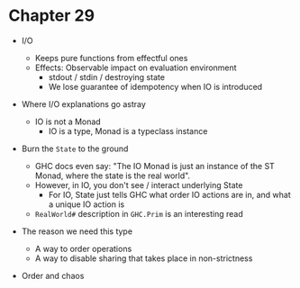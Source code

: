 # Chapter 29

- I/O
    - Keeps pure functions from effectful ones
    - Effects: Observable impact on evaluation environment
        - stdout / stdin / destroying state
        - We lose guarantee of idempotency when IO is introduced

- Where I/O explanations go astray
    - IO is not a Monad
        - IO is a type, Monad is a typeclass instance

- Burn the `State` to the ground
    - GHC docs even say: "The IO Monad is just an instance of the ST Monad,
      where the state is the real world".
    - However, in IO, you don't see / interact underlying State
        - For IO, State just tells GHC what order IO actions are in, and what a
          unique IO action is
    - `RealWorld#` description in `GHC.Prim` is an interesting read

- The reason we need this type
    - A way to order operations
    - A way to disable sharing that takes place in non-strictness

- Order and chaos
